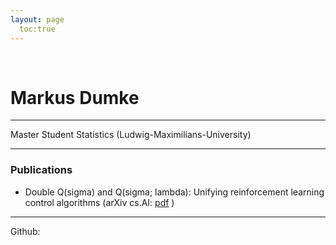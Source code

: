 ```yaml
---
layout: page
  toc:true
---
```

<br>

# Markus Dumke

---

Master Student Statistics (Ludwig-Maximilians-University)

---

### Publications

* Double Q(sigma) and Q(sigma; lambda): Unifying reinforcement learning control algorithms (arXiv cs.AI:
[pdf](https://arxiv.org/pdf/1711.01569.pdf) )

---

Github: <a href="https://github.com/markusdumke" style="padding-left:10px;"><span class="fa fa-github fa-lg"></span></a>
